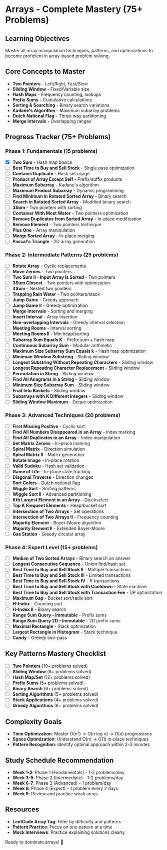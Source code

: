 # Arrays - Complete Mastery (75+ Problems)

## Learning Objectives
Master all array manipulation techniques, patterns, and optimizations to become proficient in array-based problem solving.

## Core Concepts to Master
- **Two Pointers** - Left/Right, Fast/Slow
- **Sliding Window** - Fixed/Variable size
- **Hash Maps** - Frequency counting, lookups
- **Prefix Sums** - Cumulative calculations
- **Sorting & Searching** - Binary search variations
- **Kadane's Algorithm** - Maximum subarray problems
- **Dutch National Flag** - Three-way partitioning
- **Merge Intervals** - Overlapping ranges

## Progress Tracker (75+ Problems)

### Phase 1: Fundamentals (15 problems)
- [x] **Two Sum** - Hash map basics
- [ ] **Best Time to Buy and Sell Stock** - Single pass optimization
- [ ] **Contains Duplicate** - Hash set usage
- [ ] **Product of Array Except Self** - Prefix/suffix products
- [ ] **Maximum Subarray** - Kadane's algorithm
- [ ] **Maximum Product Subarray** - Dynamic programming
- [ ] **Find Minimum in Rotated Sorted Array** - Binary search
- [ ] **Search in Rotated Sorted Array** - Modified binary search
- [ ] **3Sum** - Two pointers with sorting
- [ ] **Container With Most Water** - Two pointers optimization
- [ ] **Remove Duplicates from Sorted Array** - In-place modification
- [ ] **Remove Element** - Two pointers technique
- [ ] **Plus One** - Array manipulation
- [ ] **Merge Sorted Array** - In-place merging
- [ ] **Pascal's Triangle** - 2D array generation

### Phase 2: Intermediate Patterns (25 problems)
- [ ] **Rotate Array** - Cyclic replacements
- [ ] **Move Zeroes** - Two pointers
- [ ] **Two Sum II - Input Array Is Sorted** - Two pointers
- [ ] **3Sum Closest** - Two pointers with optimization
- [ ] **4Sum** - Nested two pointers
- [ ] **Trapping Rain Water** - Two pointers/stack
- [ ] **Jump Game** - Greedy approach
- [ ] **Jump Game II** - Greedy optimization
- [ ] **Merge Intervals** - Sorting and merging
- [ ] **Insert Interval** - Array insertion
- [ ] **Non-overlapping Intervals** - Greedy interval selection
- [ ] **Meeting Rooms** - Interval sorting
- [ ] **Meeting Rooms II** - Min heap/sorting
- [ ] **Subarray Sum Equals K** - Prefix sum + hash map
- [ ] **Continuous Subarray Sum** - Modular arithmetic
- [ ] **Maximum Size Subarray Sum Equals k** - Hash map optimization
- [ ] **Minimum Window Substring** - Sliding window
- [ ] **Longest Substring Without Repeating Characters** - Sliding window
- [ ] **Longest Repeating Character Replacement** - Sliding window
- [ ] **Permutation in String** - Sliding window
- [ ] **Find All Anagrams in a String** - Sliding window
- [ ] **Minimum Size Subarray Sum** - Sliding window
- [ ] **Fruit Into Baskets** - Sliding window
- [ ] **Subarrays with K Different Integers** - Sliding window
- [ ] **Sliding Window Maximum** - Deque optimization

### Phase 3: Advanced Techniques (20 problems)
- [ ] **First Missing Positive** - Cyclic sort
- [ ] **Find All Numbers Disappeared in an Array** - Index marking
- [ ] **Find All Duplicates in an Array** - Index manipulation
- [ ] **Set Matrix Zeroes** - In-place marking
- [ ] **Spiral Matrix** - Direction simulation
- [ ] **Spiral Matrix II** - Matrix generation
- [ ] **Rotate Image** - In-place rotation
- [ ] **Valid Sudoku** - Hash set validation
- [ ] **Game of Life** - In-place state tracking
- [ ] **Diagonal Traverse** - Direction changes
- [ ] **Sort Colors** - Dutch national flag
- [ ] **Wiggle Sort** - Sorting patterns
- [ ] **Wiggle Sort II** - Advanced partitioning
- [ ] **Kth Largest Element in an Array** - Quickselect
- [ ] **Top K Frequent Elements** - Heap/bucket sort
- [ ] **Intersection of Two Arrays** - Set operations
- [ ] **Intersection of Two Arrays II** - Frequency counting
- [ ] **Majority Element** - Boyer-Moore algorithm
- [ ] **Majority Element II** - Extended Boyer-Moore
- [ ] **Gas Station** - Greedy circular array

### Phase 4: Expert Level (15+ problems)
- [ ] **Median of Two Sorted Arrays** - Binary search on answer
- [ ] **Longest Consecutive Sequence** - Union find/hash set
- [ ] **Best Time to Buy and Sell Stock II** - Multiple transactions
- [ ] **Best Time to Buy and Sell Stock III** - Limited transactions
- [ ] **Best Time to Buy and Sell Stock IV** - K transactions
- [ ] **Best Time to Buy and Sell Stock with Cooldown** - State machine
- [ ] **Best Time to Buy and Sell Stock with Transaction Fee** - DP optimization
- [ ] **Maximum Gap** - Bucket sort/radix sort
- [ ] **H-Index** - Counting sort
- [ ] **H-Index II** - Binary search
- [ ] **Range Sum Query - Immutable** - Prefix sums
- [ ] **Range Sum Query 2D - Immutable** - 2D prefix sums
- [ ] **Maximal Rectangle** - Stack optimization
- [ ] **Largest Rectangle in Histogram** - Stack technique
- [ ] **Candy** - Greedy two-pass

## Key Patterns Mastery Checklist
- [ ] **Two Pointers** (10+ problems solved)
- [ ] **Sliding Window** (8+ problems solved)
- [ ] **Hash Map/Set** (12+ problems solved)
- [ ] **Prefix Sums** (5+ problems solved)
- [ ] **Binary Search** (6+ problems solved)
- [ ] **Sorting Algorithms** (5+ problems solved)
- [ ] **Stack Applications** (4+ problems solved)
- [ ] **Greedy Algorithms** (8+ problems solved)

## Complexity Goals
- **Time Optimization**: Master O(n²) → O(n log n) → O(n) progressions
- **Space Optimization**: Understand O(n) → O(1) in-place techniques
- **Pattern Recognition**: Identify optimal approach within 2-3 minutes

## Study Schedule Recommendation
- **Week 1-2**: Phase 1 (Fundamentals) - 1-2 problems/day
- **Week 3-5**: Phase 2 (Intermediate) - 1-2 problems/day  
- **Week 6-7**: Phase 3 (Advanced) - 1 problem/day
- **Week 8**: Phase 4 (Expert) - 1 problem every 2 days
- **Week 9**: Review and practice weak areas

## Resources
- **LeetCode Array Tag**: Filter by difficulty and patterns
- **Pattern Practice**: Focus on one pattern at a time
- **Mock Interviews**: Practice explaining solutions clearly

Ready to dominate arrays! 🚀